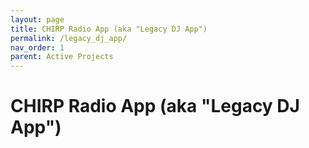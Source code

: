 ```yaml
---
layout: page
title: CHIRP Radio App (aka "Legacy DJ App")
permalink: /legacy_dj_app/
nav_order: 1
parent: Active Projects
---
```


# CHIRP Radio App (aka "Legacy DJ App")